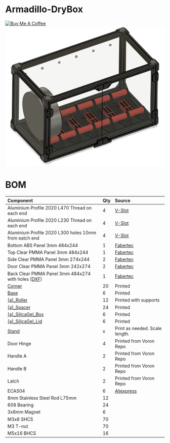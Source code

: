 # Armadillo-DryBox
<a href="https://www.buymeacoffee.com/gnierad" target="_blank"><img src="https://www.buymeacoffee.com/assets/img/custom_images/orange_img.png" alt="Buy Me A Coffee" style="height: 41px !important;width: 174px !important;box-shadow: 0px 3px 2px 0px rgba(190, 190, 190, 0.5) !important;-webkit-box-shadow: 0px 3px 2px 0px rgba(190, 190, 190, 0.5) !important;" ></a>
![Armadillo](IMG/Armadillo.png)

# BOM
| Component | Qty | Source |
| :--- | :--- | :--- |
| Aluminium Profile 2020 L470 Thread on each end | 4 | [V-Slot](https://www.v-slot.pl/pl/p/Profil-aluminiowy-konstrukcyjny-V-Slot-2020-Na-wymiar-BLACK/906) |
| Aluminium Profile 2020 L230 Thread on each end | 4 | [V-Slot](https://www.v-slot.pl/pl/p/Profil-aluminiowy-konstrukcyjny-V-Slot-2020-Na-wymiar-BLACK/906) |
| Aluminium Profile 2020 L300 holes 10mm from eatch end | 4 | [V-Slot](https://www.v-slot.pl/pl/p/Profil-aluminiowy-konstrukcyjny-V-Slot-2020-Na-wymiar-BLACK/906) |
| Bottom ABS Panel 3mm 484x244 | 1 | [Fabertec](https://plyty.fabertec.pl/pl/p/Plyta-ABS-czarna-z-moletem/432)|
| Top Clear PMMA Panel 3mm 484x244 | 1 | [Fabertec](https://plyty.fabertec.pl/PMMA-plexi-bezbarwna)|
| Side Clear PMMA Panel 3mm 274x244 | 2 | [Fabertec](https://plyty.fabertec.pl/PMMA-plexi-bezbarwna)|
| Door Clear PMMA Panel 3mm 242x274 | 2 | [Fabertec](https://plyty.fabertec.pl/PMMA-plexi-bezbarwna)|
| Back Clear PMMA Panel 3mm  484x274 with holes ([DXF](DXF/Back_Panel_484x274.dxf)) | 1 | [Fabertec](https://plyty.fabertec.pl/PMMA-plexi-bezbarwna)|
| [Corner](STL/Corner.stl) | 20 | Printed |
| [Base](STL/Base.stl) | 6 | Printed |
| [\[a\]_Roller](STL/[a]_Roller.stl) | 12 | Printed with supports |
| [\[a\]_Spacer](STL/[a]_Spacer.stl) | 24 | Printed |
| [\[a\]_SilicaGel_Box](STL/[a]_SilicaGel_Box.stl) | 6 | Printed |
| [\[a\]_SilicaGel_Lid](STL/[a]_SilicaGel_Lid.stl) | 6 | Printed |
| [Stand](STL/Stand.stl) | x | Print as needed. Scale length. |
| Door Hinge | 4 | Printed from Voron Repo |
| Handle A | 2 | Printed from Voron Repo |
| Handle B | 2 | Printed from Voron Repo |
| Latch | 2 | Printed from Voron Repo |
| ECAS04 | 6 | [Aliexpress](https://pl.aliexpress.com/item/1005005622840354.html?spm=a2g0o.order_list.order_list_main.15.67e51c24oUo2OH&gatewayAdapt=glo2pol) |
| 8mm Stainless Steel Rod L75mm | 12 | |
| 608 Bearing | 24 | |
| 3x6mm Magnet | 6 | |
| M3x8 SHCS | 70 | |
| M3 T-nut | 70 | |
| M5x16 BHCS | 16 | |

#
